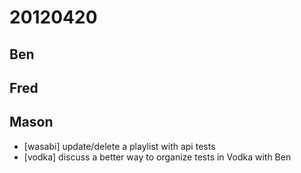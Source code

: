 # 20120420

## Ben



## Fred



## Mason
- [wasabi] update/delete a playlist with api tests
- [vodka] discuss a better way to organize tests in Vodka with Ben